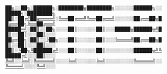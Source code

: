 
[██╗░░██╗░██████╗░████████╗████████╗░░░░░░██████╗░░█████╗░████████╗
██║░██╔╝██╔════╝░╚══██╔══╝╚══██╔══╝░░░░░░██╔══██╗██╔══██╗╚══██╔══╝
█████═╝░██║░░██╗░░░░██║░░░░░░██║░░░█████╗██████╦╝██║░░██║░░░██║░░░
██╔═██╗░██║░░╚██╗░░░██║░░░░░░██║░░░╚════╝██╔══██╗██║░░██║░░░██║░░░
██║░╚██╗╚██████╔╝░░░██║░░░░░░██║░░░░░░░░░██████╦╝╚█████╔╝░░░██║░░░
╚═╝░░╚═╝░╚═════╝░░░░╚═╝░░░░░░╚═╝░░░░░░░░░╚═════╝░░╚════╝░░░░╚═╝░░░](https://vk.com/kgttbot)











